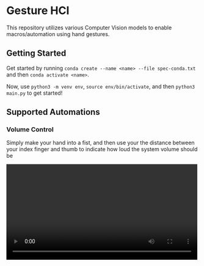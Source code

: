# Gesture HCI

This repository utilizes various Computer Vision models to enable macros/automation using hand gestures.

## Getting Started

Get started by running `conda create --name <name> --file spec-conda.txt` and then `conda activate <name>`.

Now, use `python3 -m venv env`, `source env/bin/activate`, and then `python3 main.py` to get started!

## Supported Automations

### Volume Control

Simply make your hand into a fist, and then use your the distance between your index finger and thumb to indicate how loud the system volume should be

<video src="https://user-images.githubusercontent.com/22649594/214141807-c5a9a1aa-366d-425d-a307-ea68e5ea8ae3.mov" width = 500 />

### Screen Capturing

Simply navigate to the page you want to screenshot and hold up a peace sign
